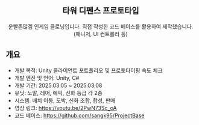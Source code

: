 <div align="center">
<h2> 타워 디펜스 프로토타입 </h2>
운빨존많겜 인게임 클로닝입니다.
직접 작성한 코드 베이스를 활용하여 제작했습니다. (매니저, UI 컨트롤러 등)
</div>

## 개요
- 개발 목적: Unity 클라이언트 포트폴리오 및 프로토타이핑 속도 체크
- 개발 엔진 및 언어: Unity, C#
- 개발 기간: 2025.03.05 ~ 2025.03.08
- 유닛: 노말, 레어, 에픽, 신화 등급 각 2종
- 시스템: 배치 이동, 도박, 신화 조합, 합성, 판매
- 영상 링크: https://youtu.be/2PwN73Sc_oA
- 코드 베이스: https://github.com/sangk95/ProjectBase
